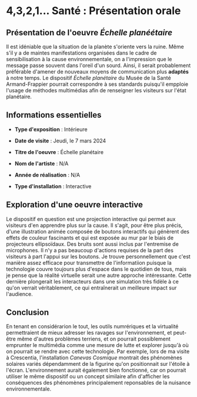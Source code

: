 # 4,3,2,1... Santé : Présentation orale

## Présentation de l'oeuvre *Échelle planéétaire*

Il est idéniable que la situation de la planète s'oriente vers la ruine. Même s'il y a de maintes manifestations organisées dans le cadre de sensibilisation à la cause environnementale, on a l'impression que le message passe souvent dans l'oreil d'un sourd. Ainsi, il serait probablement préférable d'amener de nouveaux moyens de communication plus **adaptés** à notre temps. Le dispositif *Échelle planétaire* du Musée de la Santé Armand-Frappier pourrait correspondre à ses standards puisqu'il empploie l'usage de méthodes multimédias afin de renseigner les visiteurs sur l'état planétaire.

## Informations essentielles

- **Type d'exposition** : Intérieure
  
- **Date de visite** : Jeudi, le 7 mars 2024

- **Titre de l'oeuvre** : Échelle planétaire
                                                                                                 
- **Nom de l'artiste** : N/A
  
- **Année de réalisation** : N/A
  
- **Type d'installation** : Interactive

## Exploration d'une oeuvre interactive

Le dispositif en question est une projection interactive qui permet aux visiteurs d'en apprendre plus sur la cause. Il s'agit, pour être plus précis, d'une illustration animée composée de boutons interactifs qui génèrent des effets de couleur fascinants et qui est exposée au mur par le biais de projecteurs ellipsoïdaux. Des bruits sont aussi inclus par l'entremise de microphones. Il n'y a pas beaucoup d'actions requises de la part des visiteurs à part l'appui sur les boutons. Je trouve personnellement que c'est manière assez efficace pour transmettre de l'informatiion puisque la technologie couvre toujours plus d'espace dans le quotidien de tous, mais je pense que la réalité virtuelle serait une autre approche intéressante. Cette dernière plongerait les interacteurs dans une simulation très fidèle à ce qu'on verrait véritablement, ce qui entraînerait un meilleure impact sur l'audience.

## Conclusion

En tenant en considérarion le tout, les outils numrériques et la virtualité permettraient de mieux adresser les ravages sur l'environnement, et peut-être même d'autres problèmes terriens, et on pourrait possiblement emprunter le multimédia comme une mesure de lutte et explorer jusqu'à où on pourrait se rendre avec cette technologie. Par exemple, lors de ma visite à Crescentia, l'installation *Canevas Cosmique* montrait des phénomènes solaires variés dépendamment de la figurine qu'on positionnait sur l'étoile à l'écran. L'environnement aurait également bien fonctionné, car on pourrait utiliser le même dispositif ou un concept similaire afin d'afficher les conséquences des phénomènes principalement reponsables de la nuisance environnementale.
